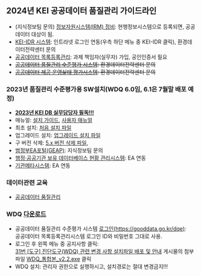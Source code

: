 ## 2024년 KEI 공공데이터 품질관리 가이드라인
- (지식정보팀 문의) [정보자원시스템(IRM) 정비](https://www.irm.go.kr/): 현행정보시스템으로 등록되면, 공공데이터 대상이 됨.
- [KEI-IDR 시스템](http://idr.kei.re.kr:8080/): 인트라넷 로그인 연동(우측 하단 메뉴 중 KEI-IDR 클릭), 환경데이터전략센터 문의  
- [공공데이터 목록등록관리](https://all.data.go.kr/): 과제 책임자(실무자) 가입, 공인인증서 필요
- ~~[공공데이터 품질관리 수준평가 시스템](https://gooddata.go.kr/dqe/): 환경데이터전략센터 문의~~  
- ~~[공공데이터 제공 운영싩태 평가시스템](https://gooddata.go.kr/dse/account/login): 환경데이터전략센터 문의~~  
### 2023년 품질관리 수준평가용 SW설치(WDQ 6.0임, 6.1은 7월말 배포 예정)
- <b>[2023년 KEI DB 실무담당자 필독!!!](2023)</b>
- 매뉴얼: [설치 가이드](https://gooddata.go.kr/dqe/files/attachments/85984), [사용자 매뉴얼](https://gooddata.go.kr/dqe/files/attachments/86010)
- 최초 설치: [처음 설치 파일](https://gooddata.go.kr/dqe/files/attachments/85919)
- 업그레이드 설치: [업그레이드 설치 파일](https://gooddata.go.kr/dqe/files/attachments/85923)
- 구 버전 삭제: [5.x 버전 삭제 파일](https://gooddata.go.kr/dqe/files/attachments/85918),
- [범정부EA포털(GEAP)](https://www.geap.go.kr/real/): 지식정보팀 문의  
- [행정·공공기관 보유 데이터베이스 현황 관리시스템](https://gooddata.go.kr/qtyeval/login.do): EA 연동
- [기관메타시스템](https://public.meta.go.kr/gdp): EA 연동
### 데이터관련 교육
- [공공데이터 품질관리](https://gooddata.kmaclxp.co.kr/)  
### WDQ [다운로드](https://gooddata.go.kr/dqe/files/attachments/4344)
- 공공데이터 품질관리 수준평가 시스템 [로그인(https://gooddata.go.kr/dqe)](https://gooddata.go.kr/dqe/account/login):<br/> 공공데이터 목록등록관리시스템 로그인 ID와 비밀번호 그대로 사용.
- 로그인 후 왼쪽 메뉴 중 공지사항 클릭:<br/> [31번 [도구] 진단도구(WDQ) 관련 변경 사항 설치파일 배포 및 안내](https://gooddata.go.kr/dqe/commons/841) 게시물의 첨부파일 [WDQ_통합본_v2.2.exe](https://gooddata.go.kr/dqe/files/attachments/4344) 클릭
- WDQ 설치: 관리자 권한으로 실행하시고, 설치경로는 절대 변경금지!!!
